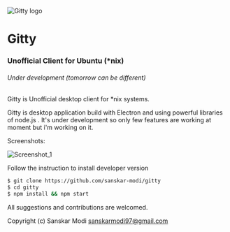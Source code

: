 ![Gitty logo](http://s33.postimg.org/z8c6ldx7z/github.png)
# Gitty

### Unofficial Client for Ubuntu (*nix)

###### Under development (tomorrow can be different)

Gitty is Unofficial desktop client for *nix systems.

Gitty is desktop application build with Electron and using powerful libraries
 of node.js . It's under development so only few features are working at
moment but i'm working on it.

Screenshots:

![Screenshot_1](http://s33.postimg.org/cpoirlw9r/Screenshot_from_2016_06_11_03_27_09.png)

Follow the instruction to install developer version
```bash
$ git clone https://github.com/sanskar-modi/gitty
$ cd gitty
$ npm install && npm start
```

All suggestions and contributions are welcomed.

Copyright (c) Sanskar Modi  [sanskarmodi97@gmail.com](http://sanskar-modi.github.io)
